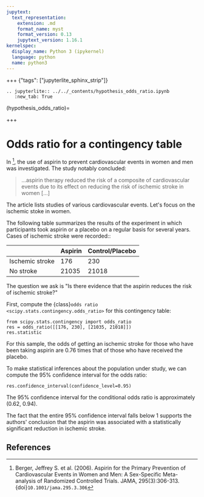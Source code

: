```yaml
---
jupytext:
  text_representation:
    extension: .md
    format_name: myst
    format_version: 0.13
    jupytext_version: 1.16.1
kernelspec:
  display_name: Python 3 (ipykernel)
  language: python
  name: python3
---
```


+++ {"tags": ["jupyterlite_sphinx_strip"]}

```{eval-rst}
.. jupyterlite:: ../../_contents/hypothesis_odds_ratio.ipynb
   :new_tab: True
```

(hypothesis_odds_ratio)=

+++

# Odds ratio for a contingency table

In [^1], the use of aspirin to prevent cardiovascular events in women and men
was investigated. The study notably concluded:

> ...aspirin therapy reduced the risk of a composite of
> cardiovascular events due to its effect on reducing the risk of
> ischemic stroke in women [...]

The article lists studies of various cardiovascular events. Let's focus on the
ischemic stoke in women.

The following table summarizes the results of the experiment in which
participants took aspirin or a placebo on a regular basis for several years.
Cases of ischemic stroke were recorded::

|                 |    Aspirin    | Control/Placebo |
|-----------------|---------------|-----------------|
| Ischemic stroke |       176     |        230      |
| No stroke       |     21035     |      21018      |

The question we ask is "Is there evidence that the aspirin reduces the risk of
ischemic stroke?"

First, compute the {class}`odds ratio <scipy.stats.contingency.odds_ratio>` for
this contingency table:

```{code-cell}
from scipy.stats.contingency import odds_ratio
res = odds_ratio([[176, 230], [21035, 21018]])
res.statistic
```

For this sample, the odds of getting an ischemic stroke for those who have been
taking aspirin are 0.76 times that of those who have received the placebo.

To make statistical inferences about the population under study, we can compute
the 95% confidence interval for the odds ratio:

```{code-cell}
res.confidence_interval(confidence_level=0.95)
```

The 95% confidence interval for the conditional odds ratio is approximately
(0.62, 0.94).

The fact that the entire 95% confidence interval falls below 1 supports the
authors' conclusion that the aspirin was associated with a statistically
significant reduction in ischemic stroke.

## References

[^1]: Berger, Jeffrey S. et al. (2006). Aspirin for the Primary Prevention of
Cardiovascular Events in Women and Men: A Sex-Specific Meta-analysis of
Randomized Controlled Trials. JAMA, 295(3):306-313.
{doi}`10.1001/jama.295.3.306`
